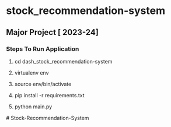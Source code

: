 # stock_recommendation-system

## Major Project [ 2023-24]

### Steps To Run Application
1. cd dash_stock_recommendation-system
2. virtualenv env
3. source env/bin/activate
4. pip install -r requirements.txt

5. python main.py



#   S t o c k - R e c o m m e n d a t i o n - S y s t e m  
 